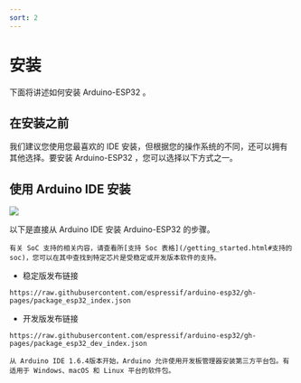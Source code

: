 ```yaml
---
sort: 2
---
```


# 安装
下面将讲述如何安装 Arduino-ESP32 。

## 在安装之前
我们建议您使用您最喜欢的 IDE 安装，但根据您的操作系统的不同，还可以拥有其他选择。要安装 Arduino-ESP32 ，您可以选择以下方式之一。

## 使用 Arduino IDE 安装

![](https://docs.espressif.com/projects/arduino-esp32/en/latest/_images/logo_arduino.png)

以下是直接从 Arduino IDE 安装 Arduino-ESP32 的步骤。

```note
有关 SoC 支持的相关内容，请查看所[支持 Soc 表格](/getting_started.html#支持的soc)，您可以在其中查找到特定芯片是受稳定或开发版本软件的支持。
```

- 稳定版发布链接

```
https://raw.githubusercontent.com/espressif/arduino-esp32/gh-pages/package_esp32_index.json
```

- 开发版发布链接

```
https://raw.githubusercontent.com/espressif/arduino-esp32/gh-pages/package_esp32_dev_index.json
```

```note
从 Arduino IDE 1.6.4版本开始，Arduino 允许使用开发板管理器安装第三方平台包。有适用于 Windows、macOS 和 Linux 平台的软件包。
```
